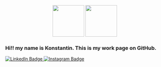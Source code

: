 <div id="header" align="center">
  <img src="https://cdn-icons-png.flaticon.com/512/5968/5968350.png" width="100"/>
  <img src="https://img.icons8.com/color/512/c-plus-plus-logo.png" width="100"/>
</div>


### Hi!! my name is Konstantin. This is my work page on GitHub.  


<div id="badges">
 <a href="https://www.linkedin.com/in/konstantin-mazurow-626453137/">
  <img src="https://img.shields.io/badge/LinkedIn-blue?style=for-the-badge&logo=linkedin&logoColor=white" alt="LinkedIn Badge"/>
 <a href="https://www.instagram.com/mazurowkonstantin/">
   <img src="https://img.shields.io/badge/Instagram-E4405F?style=for-the-badge&logo=instagram&logoColor=white" alt="Instagram Badge"/>
</div>
<!--

### :woman_technologist: About Me :
**KonstantinMazurow/KonstantinMazurow** is a ✨ _special_ ✨ repository because its `README.md` (this file) appears on your GitHub profile.

Here are some ideas to get you started:

- 🔭 I’m currently working on ...
- 🌱 I’m currently learning ...
- 👯 I’m looking to collaborate on ...
- 🤔 I’m looking for help with ...
- 💬 Ask me about ...
- 📫 How to reach me: ...
- 😄 Pronouns: ...
- ⚡ Fun fact: ...
-->
